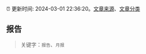 :alarm_clock: 更新时间: 2024-03-01 22:36:20。[文章来源](/README.md)、[文章分类](/TAGS.md)

## 报告


> 关键字：`报告`、`月报`



